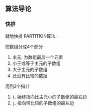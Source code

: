 ## 算法导论

### 快排

就地快排
PARTITION算法: 

把数组分成4个部分
1. 主元. 为数组最后一个元素
2. 小于或等于主元的子数组
3. 大于主元的子数组
4. 还没有比较的数据

用到2个指针
1. ```i```. 始终指向比主元小的子数组的最右边
2. ```j```. 指向带比较的子数组的最左边
